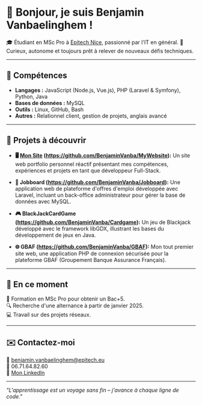 # 👋 Bonjour, je suis Benjamin Vanbaelinghem !  

🎓 Étudiant en MSc Pro à [Epitech Nice](https://www.epitech.eu), passionné par l'IT en général.
🌟 Curieux, autonome et toujours prêt à relever de nouveaux défis techniques.  

---

## 🔧 Compétences  
- **Langages :** JavaScript (Node.js, Vue.js), PHP (Laravel & Symfony), Python, Java  
- **Bases de données :** MySQL  
- **Outils :** Linux, GitHub, Bash  
- **Autres :** Relationnel client, gestion de projets, anglais avancé  

---

## 📂 Projets à découvrir  


- **🖥️ [Mon Site](https://benjaminvanba.github.io/MyWebsite) (https://github.com/BenjaminVanba/MyWebsite):** Un site web portfolio personnel réactif présentant mes compétences, expériences et projets en tant que développeur Full-Stack.


- **💼 Jobboard (https://github.com/BenjaminVanba/Jobboard):** Une application web de plateforme d'offres d'emploi développée avec Laravel, incluant un back-office administrateur pour gérer la base de données avec MySQL.  


- **🎮 BlackJackCardGame (https://github.com/BenjaminVanba/Cardgame):** Un jeu de Blackjack développé avec le framework libGDX, illustrant les bases du développement de jeux en Java.  


- **🌐 GBAF (https://github.com/BenjaminVanba/GBAF):** Mon tout premier site web, une application PHP de connexion sécurisée pour la plateforme GBAF (Groupement Banque Assurance Français).  


---

## 🚀 En ce moment  
📘 Formation en MSc Pro pour obtenir un Bac+5.  
🔍 Recherche d'une alternance à partir de janvier 2025.  
💻 Travail sur des projets réseaux.  

---

## ✉️ Contactez-moi  
📧 [benjamin.vanbaelinghem@epitech.eu](mailto:benjamin.vanbaelinghem@epitech.eu)  
📱 06.71.64.82.60  
🔗 [Mon LinkedIn]([https://linkedin.com/in/ton-profil](https://www.linkedin.com/in/benjamin-vanbaelinghem-39a00825a/))  

---

*"L'apprentissage est un voyage sans fin – j'avance à chaque ligne de code."*  
